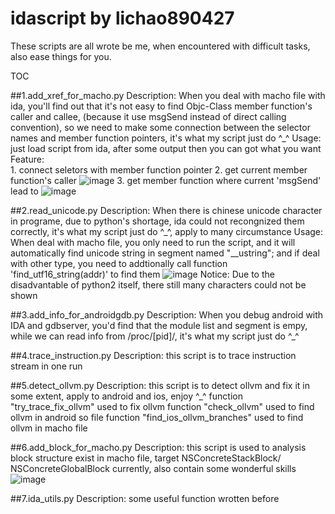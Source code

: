 # idascript    by lichao890427
These scripts are all wrote be me, when encountered with difficult tasks, also ease things for you.

TOC

##1.add_xref_for_macho.py
		Description:
		  When you deal with macho file with ida, you'll find out that it's not easy to find Objc-Class 
		member function's caller and callee, (because it use msgSend instead of direct calling 
		convention), so we need to make some connection between the selector names and member function 
		pointers, it's what my script just do ^_^
		Usage: 
		  just load script from ida, after some output then you can got what you want
		Feature:	
		  1. connect seletors with member function pointer 
		  2. get current member function's caller
![image](https://github.com/lichao890427/idascript/blob/master/screenshots/add_xref_for_macho_1.png)
		  3. get member function where current 'msgSend' lead to
![image](https://github.com/lichao890427/idascript/blob/master/screenshots/add_xref_for_macho_2.png)

##2.read_unicode.py
		Description:
		  When there is chinese unicode character in programe, due to python's shortage, ida could not 
		recongnized them correctly, it's what my script just do ^_^, apply to many circumstance
		Usage: 
		  When deal with macho file, you only need to run the script, and it will automatically find 
		unicode string in segment named "__ustring"; and if deal with other type, you need to  addtionally 
		call function 'find_utf16_string(addr)' to find them
![image](https://github.com/lichao890427/idascript/blob/master/screenshots/read_unicode.png)
		Notice: 
		  Due to the disadvantable of python2 itself, there still many characters could not be shown

##3.add_info_for_androidgdb.py
		Description:
		  When you debug android with IDA and gdbserver, you'd find that the module list and segment is
		empy, while we can read info from /proc/[pid]/, it's what my script just do ^_^

##4.trace_instruction.py
		Description:
		  this script is to trace instruction stream in one run

##5.detect_ollvm.py
		Description:
		  this script is to detect ollvm and fix it in some extent, apply to android and ios, enjoy ^_^
		  function "try_trace_fix_ollvm" used to fix ollvm
		  function "check_ollvm" used to find ollvm in android so file
		  function "find_ios_ollvm_branches" used to find ollvm in macho file

##6.add_block_for_macho.py
		Description:
		  this script is used to analysis block structure exist in macho file, target NSConcreteStackBlock/
		  NSConcreteGlobalBlock currently, also contain some wonderful skills
![image](https://github.com/lichao890427/idascript/blob/master/screenshots/add_block_for_macho.png)
		  
##7.ida_utils.py
		Description:
		  some useful function wrotten before